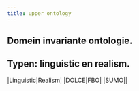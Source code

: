 ```yaml
---
title: upper ontology
---
```


## Domein invariante ontologie.
## Typen: linguistic en realism.
|Linguistic|Realism|
|DOLCE|FBO|
|SUMO||
##
